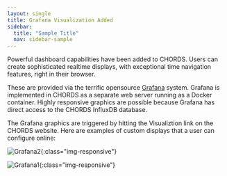 ```yaml
---
layout: single
title: Grafana Visualization Added
sidebar:
  title: "Sample Title"
  nav: sidebar-sample
---
```


Powerful dashboard capabilities have been added to CHORDS. Users can create 
sophisticated realtime displays, with exceptional time navigation
features, right in their browser. 

These are provided via the terrific opensource [Grafana](https://grafana.com/) 
system. Grafana is implemented in CHORDS as a separate web server running
as a Docker container. Highly responsive graphics are possible because Grafana has
direct access to the CHORDS InfluxDB database.

The Grafana graphics are triggered by hitting the Visualiztion link
on the CHORDS website. Here are examples of custom displays
that a user can configure online:

![Grafana2]({{site.baseurl}}/images/grafana_2.png){:class="img-responsive"}

![Grafana1]({{site.baseurl}}/images/grafana_1.png){:class="img-responsive"}


